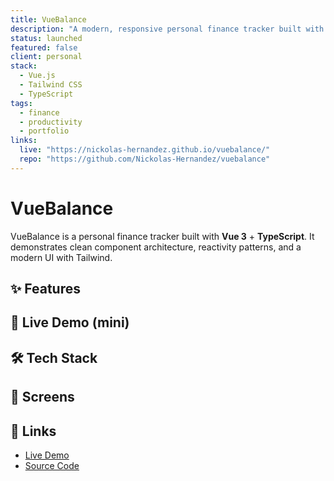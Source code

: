 ```yaml
---
title: VueBalance
description: "A modern, responsive personal finance tracker built with Vue 3 and the Composition API. VueBalance lets users add, edit, and delete transactions, view their financial summary, and filter data."
status: launched
featured: false
client: personal
stack: 
  - Vue.js
  - Tailwind CSS
  - TypeScript
tags: 
  - finance
  - productivity
  - portfolio
links:
  live: "https://nickolas-hernandez.github.io/vuebalance/"
  repo: "https://github.com/Nickolas-Hernandez/vuebalance"
---
```


# VueBalance

<ProjectMeta
  status="launched"
  client="personal"
  :stack="['Vue.js','Tailwind CSS','TypeScript']"
  :tags="['finance','productivity','portfolio']"
/>

<LinkButtons
  live="https://nickolas-hernandez.github.io/vuebalance/"
  repo="https://github.com/Nickolas-Hernandez/vuebalance"
/>

<UAlert class="my-6" title="What is this?" color="primary" variant="subtle">
  VueBalance is a personal finance tracker built with <strong>Vue 3</strong> + <strong>TypeScript</strong>.
  It demonstrates clean component architecture, reactivity patterns, and a modern UI with Tailwind.
</UAlert>

## ✨ Features

<FeatureList :items="[
  'Add, edit, and delete transactions',
  'Track income vs. expenses with a running total',
  'Filter transactions by type/date',
  'Responsive UI built with Tailwind CSS',
  'Local storage persistence'
]" />

## 🧩 Live Demo (mini)

<ClientOnly>
  <DemoBalance class="my-6" />
</ClientOnly>

## 🛠️ Tech Stack

<TechBadges :items="['Vue 3','TypeScript','Tailwind CSS','Vite']" />

## 📸 Screens

<ImageRow :images="[
  { src: '/images/vuebalance/summary.png', alt: 'Summary view' },
  { src: '/images/vuebalance/transactions.png', alt: 'Transactions table' }
]" />

## 🔗 Links

- [Live Demo](https://nickolas-hernandez.github.io/vuebalance/)
- [Source Code](https://github.com/Nickolas-Hernandez/vuebalance)